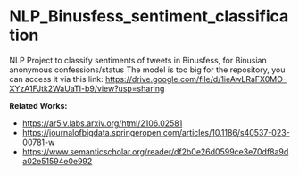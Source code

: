 # NLP_Binusfess_sentiment_classification
NLP Project to classify sentiments of tweets in Binusfess, for Binusian anonymous confessions/status
The model is too big for the repository, you can access it via this link: https://drive.google.com/file/d/1ieAwLRaFX0MO-XYzA1FJtk2WaUaTI-b9/view?usp=sharing

**Related Works:**
- https://ar5iv.labs.arxiv.org/html/2106.02581
- https://journalofbigdata.springeropen.com/articles/10.1186/s40537-023-00781-w
- https://www.semanticscholar.org/reader/df2b0e26d0599ce3e70df8a9da02e51594e0e992
